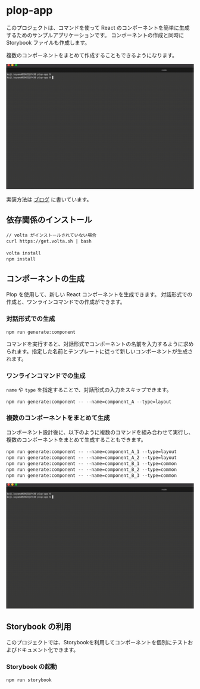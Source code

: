 # plop-app

このプロジェクトは、コマンドを使って React のコンポーネントを簡単に生成するためのサンプルアプリケーションです。
コンポーネントの作成と同時に Storybook ファイルも作成します。

複数のコンポーネントをまとめて作成することもできるようになります。

![コンポーネント生成デモ](src/assets/component_generate.gif)

実装方法は [ブログ](https://zenn.dev/koji_koji_koji/articles/d46e40db408dda) に書いています。

## 依存関係のインストール

```
// volta がインストールされていない場合
curl https://get.volta.sh | bash

volta install
npm install
```

## コンポーネントの生成

Plop を使用して、新しい React コンポーネントを生成できます。
対話形式での作成と、ワンラインコマンドでの作成ができます。

### 対話形式での生成

```
npm run generate:component
```

コマンドを実行すると、対話形式でコンポーネントの名前を入力するように求められます。指定した名前とテンプレートに従って新しいコンポーネントが生成されます。

### ワンラインコマンドでの生成

`name` や `type` を指定することで、対話形式の入力をスキップできます。

```
npm run generate:component -- --name=component_A --type=layout
```

### 複数のコンポーネントをまとめて生成

コンポーネント設計後に、以下のように複数のコマンドを組み合わせて実行し、複数のコンポーネントをまとめて生成することもできます。

```
npm run generate:component -- --name=component_A_1 --type=layout
npm run generate:component -- --name=component_A_2 --type=layout
npm run generate:component -- --name=component_B_1 --type=common
npm run generate:component -- --name=component_B_2 --type=common
npm run generate:component -- --name=component_B_3 --type=common
```

![コンポーネント生成デモ](src/assets/component_generate.gif)

## Storybook の利用

このプロジェクトでは、Storybookを利用してコンポーネントを個別にテストおよびドキュメント化できます。

### Storybook の起動

```
npm run storybook
```

